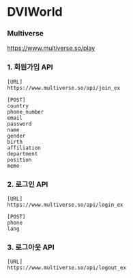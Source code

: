 # DVIWorld

### Multiverse
https://www.multiverse.so/play

### 1. 회원가입 API
```
[URL]
https://www.multiverse.so/api/join_ex

[POST]
country
phone_number
email
password
name
gender
birth
affiliation
department
position
memo
```

### 2. 로그인 API
```
[URL]
https://www.multiverse.so/api/login_ex

[POST]
phone
lang
```

### 3. 로그아웃 API
```
[URL]
https://www.multiverse.so/api/logout_ex
```
